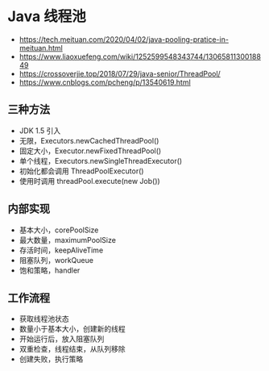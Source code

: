 # Java 线程池
- https://tech.meituan.com/2020/04/02/java-pooling-pratice-in-meituan.html
- https://www.liaoxuefeng.com/wiki/1252599548343744/1306581130018849
- https://crossoverjie.top/2018/07/29/java-senior/ThreadPool/
- https://www.cnblogs.com/pcheng/p/13540619.html

## 三种方法
- JDK 1.5 引入
- 无限，Executors.newCachedThreadPool()
- 固定大小，Executor.newFixedThreadPool()
- 单个线程，Executors.newSingleThreadExecutor()
- 初始化都会调用 ThreadPoolExecutor()
- 使用时调用 threadPool.execute(new Job())

## 内部实现
- 基本大小，corePoolSize
- 最大数量，maximumPoolSize
- 存活时间，keepAliveTime
- 阻塞队列，workQueue
- 饱和策略，handler

## 工作流程
- 获取线程池状态
- 数量小于基本大小，创建新的线程
- 开始运行后，放入阻塞队列
- 双重检查，线程结束，从队列移除
- 创建失败，执行策略
